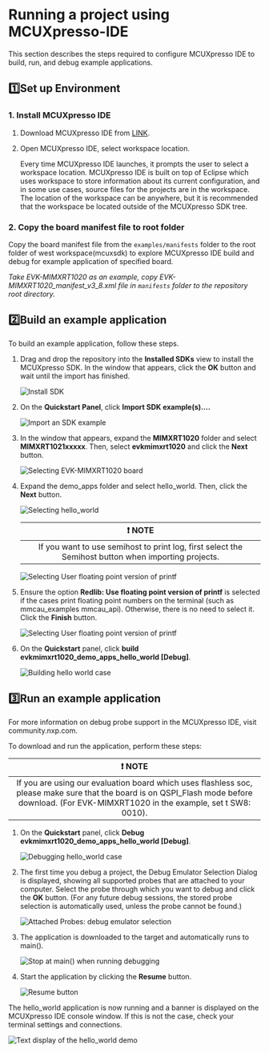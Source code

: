 # Running a project using MCUXpresso-IDE
This section describes the steps required to configure MCUXpresso IDE to build, run, and debug example applications.

## :one:Set up Environment

### 1. Install MCUXpresso IDE
1. Download MCUXpresso IDE from [LINK](https://www.nxp.com/design/software/development-software/mcuxpresso-software-and-tools-/mcuxpresso-integrated-development-environment-ide:MCUXpresso-IDE?tab=Design_Tools_Tab). 
2. Open MCUXpresso IDE, select workspace location.

    Every time MCUXpresso IDE launches, it prompts the user to select a workspace location. MCUXpresso IDE is built on top of Eclipse which uses workspace to store information about its current configuration, and in some use cases, source files for the projects are in the workspace. The location of the workspace can be anywhere, but it is recommended that the workspace be located outside of the MCUXpresso SDK tree.

### 2. Copy the board manifest file to root folder
Copy the board manifest file from the `examples/manifests` folder to the root folder of west workspace(mcuxsdk) to explore MCUXpresso IDE build and debug for example application of specified board. 

*Take EVK-MIMXRT1020 as an example, copy EVK-MIMXRT1020_manifest_v3_8.xml file in `manifests` folder to the repository root directory.*

## :two:Build an example application
To build an example application, follow these steps.
1. Drag and drop the repository into the **Installed SDKs** view to install the MCUXpresso SDK. In the window that
appears, click the **OK** button and wait until the import has finished.

    ![Install SDK](Getting_Started/images/mcux_install_a_sdk.png)
2. On the **Quickstart Panel**, click **Import SDK example(s)….**

    ![Import an SDK example](Getting_Started/images/mcux_import_project.png)
3. In the window that appears, expand the **MIMXRT1020** folder and select **MIMXRT1021xxxxx**. Then, select **evkmimxrt1020** and click the **Next** button.

    ![Selecting EVK-MIMXRT1020 board](Getting_Started/images/mcux_select_rt1020_board.png)

4. Expand the demo_apps folder and select hello_world. Then, click the **Next** button.

    ![Selecting hello_world](Getting_Started/images/mcux_import_example_evkmimxrt1020.png)

    | :exclamation: NOTE | 
    |:-----------------------------------------:| 
    | If you want to use semihost to print log, first select the Semihost button when importing projects.|

    ![Selecting User floating point version of printf](Getting_Started/images/mcux_select_semihost.png)

5. Ensure the option **Redlib: Use floating point version of printf** is selected if the cases print floating point numbers on the terminal (such as mmcau_examples mmcau_api). Otherwise, there is no need to select it. Click the **Finish** button.

    ![Selecting User floating point version of printf](Getting_Started/images/mcux_select_float_number.png)

6. On the **Quickstart** panel, click **build evkmimxrt1020_demo_apps_hello_world [Debug]**.

    ![Building hello world case](Getting_Started/images/mcux_build.png)

## :three:Run an example application
For more information on debug probe support in the MCUXpresso IDE, visit community.nxp.com.

To download and run the application, perform these steps:

| :exclamation: NOTE | 
|:-----------------------------------------:| 
| If you are using our evaluation board which uses flashless soc, please make sure that the board is on QSPI_Flash mode before download. (For EVK-MIMXRT1020 in the example, set t SW8: 0010).|

1. On the **Quickstart** panel, click **Debug evkmimxrt1020_demo_apps_hello_world [Debug]**.

    ![Debugging hello_world case](Getting_Started/images/mcux_debug.png)

2. The first time you debug a project, the Debug Emulator Selection Dialog is displayed, showing all supported probes
that are attached to your computer. Select the probe through which you want to debug and click the **OK** button. (For
any future debug sessions, the stored probe selection is automatically used, unless the probe cannot be found.)

    ![Attached Probes: debug emulator selection](Getting_Started/images/mcux_select_debug_emulator_evkmimxrt1020.png)

3. The application is downloaded to the target and automatically runs to main().

    ![Stop at main() when running debugging](Getting_Started/images/mcux_debug_stop_main_evkmimxrt1020.png)

4. Start the application by clicking the **Resume** button.

    ![Resume button](Getting_Started/images/mcux_debug_go_evkmimxrt1020.png)

The hello_world application is now running and a banner is displayed on the MCUXpresso IDE console window. If this is
not the case, check your terminal settings and connections.

![Text display of the hello_world demo](Getting_Started/images/ide_hello_world_result.png)
